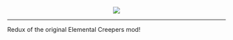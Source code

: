 <p align="center"><img src="https://i.imgur.com/G2IGYlg.png"/></p>

***

Redux of the original Elemental Creepers mod!